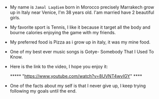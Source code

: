 * My name is `Jamal Laqdiem` born in Morocco precisely Marrakech grow up in Italy near Venice, I'm 38 years old. I'am married have 2 beautiful girls.

* My favorite sport is Tennis, I like it because it target all the body and bourne calories enjoying the game with my friends.

* My preferred food is Pizza as i grow up in italy, it was my mine food.

* One of my best ever music songs is Gotye- Somebody That I Used To Know.

* Here is the link to the video, I hope you enjoy it:


  ***** "https://www.youtube.com/watch?v=8UVNT4wvIGY" ****


* One of the facts about my self is that I never give up, I keep trying following my goals until the end.
